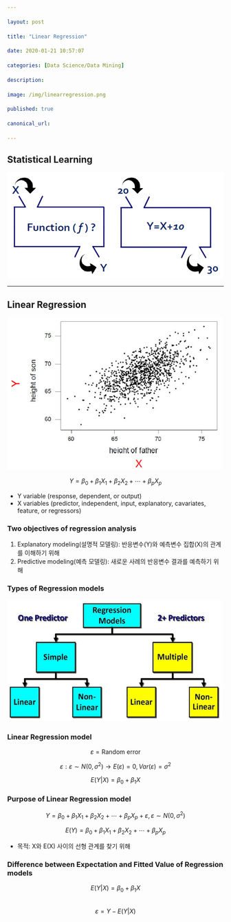 ```yaml
---

layout: post

title: "Linear Regression"

date: 2020-01-21 10:57:07

categories: [Data Science/Data Mining]

description:

image: /img/linearregression.png

published: true

canonical_url:

---
```


## Statistical Learning

<img src="/img/statistical.png" >

------------------------------

## Linear Regression

<img src="/img/linearregression1.png" width='500'>

$$ Y = \beta_0 + \beta_1X_1 + \beta_2X_2 + \cdots + \beta_pX_p$$

- Y variable (response, dependent, or output)
- X variables (predictor, independent, input, explanatory, cavariates, feature, or regressors)

### Two objectives of regression analysis

1. Explanatory modeling(설명적 모델링): 반응변수(Y)와 예측변수 집합(X)의 관계를 이해하기 위해
2. Predictive modeling(예측 모델링): 새로운 사례의 반응변수 결과를 예측하기 위해

### Types of Regression models

<img src="/img/linearregression2.png" width='500'>

### Linear Regression model

$$ \varepsilon = \text{Random error}$$

$$ \varepsilon: \varepsilon \sim N(0,\sigma^2) \rightarrow E(\varepsilon)=0, Var(\varepsilon)=\sigma^2$$

$$ E(Y|X)=\beta_0+\beta_1X $$

### Purpose of Linear Regression model

$$Y = \beta_0 + \beta_1X_1 + \beta_2X_2 + \cdots + \beta_pX_p+\varepsilon, \varepsilon \sim N(0,\sigma^2)$$

$$ E(Y)= \beta_0 + \beta_1X_1 + \beta_2X_2 + \cdots + \beta_pX_p $$

- 목적: X와 E(X) 사이의 선형 관계를 찾기 위해

### Difference between Expectation and Fitted Value of Regression models

$$ E(Y|X)=\beta_0+\beta_1X$$ &nbsp;&nbsp;&nbsp;&nbsp; $$ \varepsilon = Y-E(Y|X)$$
